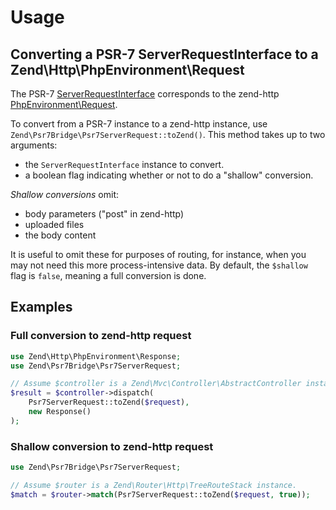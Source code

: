# Usage

## Converting a PSR-7 ServerRequestInterface to a Zend\Http\PhpEnvironment\Request

The PSR-7 [ServerRequestInterface](https://github.com/php-fig/fig-standards/blob/master/accepted/PSR-7-http-message.md#321-psrhttpmessageserverrequestinterface) 
corresponds to the zend-http [PhpEnvironment\Request](https://github.com/zendframework/zend-http/blob/master/src/PhpEnvironment/Request.php).

To convert from a PSR-7 instance to a zend-http instance, use
`Zend\Psr7Bridge\Psr7ServerRequest::toZend()`. This method takes up to two
arguments:

- the `ServerRequestInterface` instance to convert.
- a boolean flag indicating whether or not to do a "shallow" conversion.

*Shallow conversions* omit:

- body parameters ("post" in zend-http)
- uploaded files
- the body content

It is useful to omit these for purposes of routing, for instance, when you may
not need this more process-intensive data. By default, the `$shallow` flag is
`false`, meaning a full conversion is done.

## Examples

### Full conversion to zend-http request

```php
use Zend\Http\PhpEnvironment\Response;
use Zend\Psr7Bridge\Psr7ServerRequest;

// Assume $controller is a Zend\Mvc\Controller\AbstractController instance.
$result = $controller->dispatch(
    Psr7ServerRequest::toZend($request),
    new Response()
);
```

### Shallow conversion to zend-http request

```php
use Zend\Psr7Bridge\Psr7ServerRequest;

// Assume $router is a Zend\Router\Http\TreeRouteStack instance.
$match = $router->match(Psr7ServerRequest::toZend($request, true));
```
